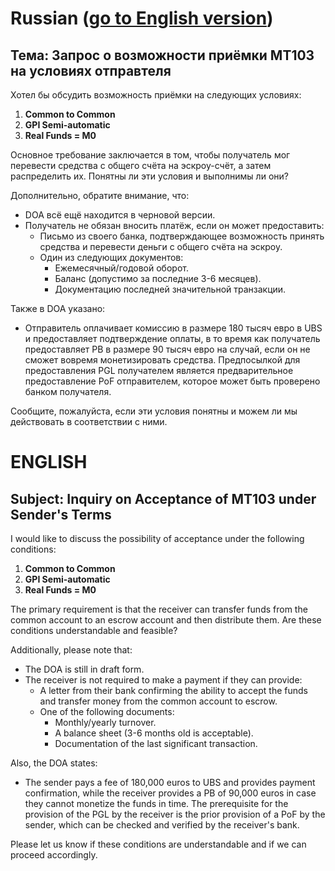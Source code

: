 # Russian ([go to English version](#english))

## Тема: Запрос о возможности приёмки MT103 на условиях отправтеля

Хотел бы обсудить возможность приёмки на следующих условиях:

1. **Common to Common**  
2. **GPI Semi-automatic**  
3. **Real Funds = M0**

Основное требование заключается в том, чтобы получатель мог перевести средства с общего счёта на эскроу-счёт, а затем распределить их. Понятны ли эти условия и выполнимы ли они?

Дополнительно, обратите внимание, что:

- DOA всё ещё находится в черновой версии.
- Получатель не обязан вносить платёж, если он может предоставить:
  - Письмо из своего банка, подтверждающее возможность принять средства и перевести деньги с общего счёта на эскроу.
  - Один из следующих документов:
    - Ежемесячный/годовой оборот.
    - Баланс (допустимо за последние 3-6 месяцев).
    - Документацию последней значительной транзакции.

Также в DOA указано:

- Отправитель оплачивает комиссию в размере 180 тысяч евро в UBS и предоставляет подтверждение оплаты, в то время как получатель предоставляет PB в размере 90 тысяч евро на случай, если он не сможет вовремя монетизировать средства. Предпосылкой для предоставления PGL получателем является предварительное предоставление PoF отправителем, которое может быть проверено банком получателя.

Сообщите, пожалуйста, если эти условия понятны и можем ли мы действовать в соответствии с ними.

# ENGLISH

## Subject: Inquiry on Acceptance of MT103 under Sender's Terms

I would like to discuss the possibility of acceptance under the following conditions:

1. **Common to Common**  
2. **GPI Semi-automatic**  
3. **Real Funds = M0**

The primary requirement is that the receiver can transfer funds from the common account to an escrow account and then distribute them. Are these conditions understandable and feasible?

Additionally, please note that:

- The DOA is still in draft form.
- The receiver is not required to make a payment if they can provide:
  - A letter from their bank confirming the ability to accept the funds and transfer money from the common account to escrow.
  - One of the following documents:
    - Monthly/yearly turnover.
    - A balance sheet (3-6 months old is acceptable).
    - Documentation of the last significant transaction.

Also, the DOA states:

- The sender pays a fee of 180,000 euros to UBS and provides payment confirmation, while the receiver provides a PB of 90,000 euros in case they cannot monetize the funds in time. The prerequisite for the provision of the PGL by the receiver is the prior provision of a PoF by the sender, which can be checked and verified by the receiver's bank.

Please let us know if these conditions are understandable and if we can proceed accordingly.